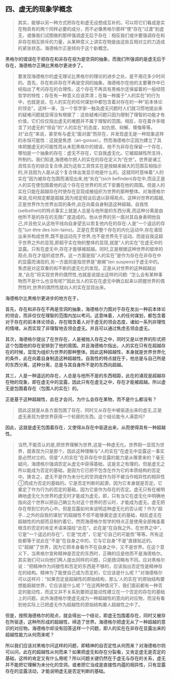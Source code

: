 <h2>四、虚无的现象学概念</h2><blockquote data-pid="HOzgS0po">其实，能够以另一种方式把存在和虚无设想成互补的。可以将它们看成是实在物具有的两个同样必要的成分，而不必像黑格尔那样“使”存在“过渡”到虚无，或像我们试图做的那样强调虚无后于存在：相反我们或许要强调存在和非存在相互排斥的力量，从某种意义上讲实在物是由这些互相对立的力造成的紧张状态。海德格尔正是倾向于这个新概念。</blockquote><p data-pid="ZHtAKKZQ">黑格尔的错误在于把存在和非存在视为是空洞的抽象，而我们所强调的是虚无后于存在，海德格尔正确比黑格尔更进步了。</p><blockquote data-pid="wn0t9ml9">要发现海德格尔的虚无理论比黑格尔的理论的进步之处，是不用花多少时间的。首先，存在和非存在不再是空洞的抽象。海德格尔在他的主要著作中已经指出了考问存在的合理性。这个存在不再具有黑格尔还保留着的一般经院哲学的特性；存在有一种意义应该弄清；在每一种属于“人的实在”的行为中，也就是说，在人的实在的任何谋划中都包含着对存在的一种“前本体论的领会”。这样一来，当一个哲学家一触及虚无问题时人们就习惯地提出来的疑难问题就显得没有根据了：这些疑难问题只因为限制了理智的功能才有价值，它们仅仅指出虚无的难题并不属于理智的范围。相反，存在着许多暗含了对虚无的“领会”的“人的实在”的态度，如仇恨、辩解、懊悔等等。对“此在”来说，甚至有与虚无“面对面”而存在，并发现虚无是一种现象这样的永恒可能性：这就是焦虑（an-goisse）。然而海德格尔正因为建立了具体把握虚无的可能性而从未犯黑格尔的错误，他不为非存在保留一个存在，哪怕是一个抽象的存在：虚无不存在，它自我虚无化。它被超越性所支持，所制约。我们知道,海德格尔把人的实在的存在定义为“在世”。世界是诸工具性实在的综合复合体,因为这些工具性实在是按越来越大的范围互相指示的,并且因为人是从这个复合体出发显示他是什么的。这就同时意味着“人的实在”因为被存在包围而涌现出来,他“处在”(sich befinden)存在中,而且正是人的实在使包围着他的这个存在在世界的形式下安置在他的周围。但是人的实在只能在超越存在时使存在显现成被组织为世界的那种整体。对海德格尔来说,任何规定都是超越,因为规定假设后退以获得观点。这种对世界的超越,正是世界作为世界出现的条件,此在向着自身制造这种超越。自我性(selbstheit)的特点事实上就是人总是与他所是的东西分离,而这种分离是由他所不是的存在的无限广度造成的。他从世界的另一面对其自身表明他自己,并且他又从这地平线向自身望去以恢复他内在的存在:人是“一个遥远的存在”(un être des loin-tains)。正是在贯穿整个存在的内化运动中,存在涌现出来并构成世界,既不是运动先于世界,也不是世界先于运动。而是自我这超乎世界之外的显现,即超乎实在物的整体的显现,就是“人的实在”在虚无中的显露。只有在虚无中,存在才能够被超越。同时,正是根据这种世界的彼岸的观点,存在才组织成世界。这一方面是指“人的实在”是作为存在在非存在中的显露而涌现的,另一方面则是指世界是“悬搁”(en suspens)于虚无中的。焦虑是对这双重的和不断的虚无化的发现。正是从对世界的这种超越出发,“此在”将实现世界的偶然性,也就是说提出这样的问题: “怎么会有某种事物而不是什么也没有呢?”因此当人的实在在虚无中确立起来以把握世界的偶然性时,世界的偶然性就向人的实在显现出来。</blockquote><p data-pid="5PVldh6t">海德格尔比黑格尔更进步的地方在于，</p><p data-pid="8Xw7qmDE">首先，存在和非存在不再是空洞的抽象，海德格尔力图对于存在发出一种前本体论的领会，而非仅仅在理智的范围内加以考问。这意味着，人的任何谋划，都包含着对于存在的前本体论领会，存在暗含着人对于虚无的领会态度，诸如一系列非理性的情绪，从而实现了非理智地去领会虚无。并且可以通过焦虑去领会虚无。</p><p data-pid="RBhVwRAI">其次，海德格尔提出了在世存在，人是被抛入存在之中，同时又是以世界的形式把这个包围他的存在安排到了他的周围。并且海德格尔指出，人的实在只有在超越存在的时候，显现为组织为世界的那种整体。因此这种超越性，本身就是世界世界化的条件，此在向着自身制造这种超越性。自我性的特点就在于，他总是与自己所是的东西分离，这种分离，总是与其自身所不是的东西向超越。</p><p data-pid="y-9K2hlG">其三，人是一种遥远的存在，人总是与他所不是的东西相距，此在的涌现是超越存在物的现象，即在虚无中的显露，因此只有在虚无之中，存在才能被超越。所以虚无是包围着存在（包围人的实在）的。</p><p data-pid="-JirOACd">正是基于这种超越性，此在才会问，为什么会存在某物，而不是什么都没有？</p><blockquote data-pid="UlU2t2ro">因此这就是从各方面包围了存在、同时又从存在中被驱逐出来的虚无,正是虚无表现为使世界获得一个轮廊的东西。这个结论能令人满意吗?</blockquote><p data-pid="3_VVVGDY">因此，这就是虚无包围着存在，又使得从存在中驱逐出来，从而使得具有一种超越性。</p><blockquote data-pid="brBBBM1O">当然,不能否认的是,把世界理解为世界,这是一种虚无化。世界刚一显现为世界，就表现为只是那个。因此这种理解与“人的实在”在虚无中显露这一事实是必然对立的。但是“人的实在”在非存在中显露的能力是从哪里来的？毫无疑问，海德格尔强调否定从虚无中获得基础，这是言之有理的。但是虚无之所以能成为否定的基础，是因为它已把不包含在作为它的本质结构的否定中。换言之，虚无不是作为未分化的空洞或作为将不被当作相异性的相异性①而成为否定的基础的。它是否定判断的起源，因为它本身就是否定。它奠定了作为行为的否定的基础，因为它是作为存在的否定。虚无只有在被明确地虚无化为世界的虚无时才能成为虚无，即，只有当它在虚无化中明确地指向这个世界以把自己确立为对这个世界的否认时，才能成为虚无。虚无把存在带到它的内心中。但是显露如何来说明这种虚无化的否认呢？作为“超乎…之外的自我的谋划”的超越性不但不能够奠定虚无的基础，相反虚无在超越性的内部而且制约着它。然而海德格尔哲学的特点正是使用全部掩盖着暗含的否定的肯定术语来描绘“此在”。此在是“在自我之外，在世界之中”，它是“一个遥远的存在”，它是“忧虑”，它是“它自己的可能性”等等。所有这些都等于说此在“不是”在自身之中的，它与它自身“不是”直接贴近的。它“超越”了世界，因为它把本身看作不在自身之中，又不是世界。在这个意义下，当黑格尔宣称精神是否定的东西时，正确的应是他而不是海德格尔。其实我们可以向他们两人提出同样的问题，只是措词略有不同。应对黑格尔说：“把精神作为间接性和否定的东西是不够的，应该指出否定性是精神存在的结构。精神为了能使自己成为否定的，它应该是什么呢？”对海德格尔可以这样问：“如果否定是超越性的原始结构，那么‘人的实在’的原始结构要想能超越世界，它应该是什么呢？”在这两种情况下，我们面前都有一种否定的能动性，而这又并不关系到要把这能动性建立在一个否定的存在的基础上的问题。此外海德格尔使虚无成为一种超越性的意向的对应物，而没有看到他实际上已把虚无作为超越性的原始结构置人超越性之中了。</blockquote><p data-pid="yJP_EL9-">但是，按照海德格尔的观点，就会得出一个结论，即虚无包围着存在，同时又被存在所驱逐，这种所形成的超越性，缔造了世界。海德格尔把虚无从了一种超越的意识的对应物。海德格尔却没有回答这样一个问题，即人的实在在非存在显露出来的超越性能力从何而来呢？</p><p data-pid="fSMfPngy">所以我们应该对黑格尔问这样的问题，即精神的自否定性从何而来？对海德格尔则可以问，此在的超越性从何而来？如果把虚无和存在分裂看，又肯定虚无是否定的基础，这样的肯定又有什么用呢？所以问题关键仍然在于虚无与存在的关系，虚无并不能把它理解为未分化的空洞，或者把它当成是直接性内蕴的相异性，只有显露存在的显露活动，才能说明虚无是否定判断的基础。</p><p></p>